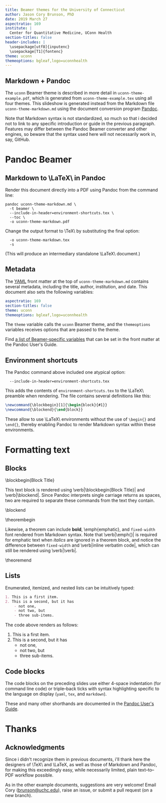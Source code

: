 ```yaml
---
title: Beamer themes for the University of Connecticut
author: Jason Cory Brunson, PhD
date: 2019 March 27
aspectratio: 169
institute: |
  Center for Quantitative Medicine, UConn Health
section-titles: false
header-includes: |
  \usepackage[utf8]{inputenc}
  \usepackage[T1]{fontenc}
theme: uconn
themeoptions: bgleaf,logo=uconnhealth
---
```


## Markdown + Pandoc

The `uconn` Beamer theme is described in more detail in `uconn-theme-example.pdf`, which is generated from `uconn-theme-example.tex` using all four themes. This slideshow is generated instead from the Markdown file `uconn-theme-markdown.md` using the document conversion program [Pandoc](https://pandoc.org/).

Note that Markdown syntax is not standardized, so much so that i decided not to link to any specific introduction or guide in the previous paragraph. Features may differ between the Pandoc Beamer converter and other engines, so beware that the syntax used here will not necessarily work in, say, GitHub.

# Pandoc Beamer

## Markdown to \LaTeX\ in Pandoc

Render this document directly into a PDF using Pandoc from the command line:

    pandoc uconn-theme-markdown.md \
      -t beamer \
      --include-in-header=environment-shortcuts.tex \
      --toc \
      -o uconn-theme-markdown.pdf

Change the output format to \TeX\ by substituting the final option:

      -o uconn-theme-markdown.tex
      -s

(This will produce an intermediary standalone \LaTeX\ document.)

## Metadata

The [YAML](https://yaml.org/) front matter at the top of `uconn-theme-markdown.md` contains several metadata, including the title, author, institution, and date. This document also sets the following variables:

```yaml
aspectratio: 169
section-titles: false
theme: uconn
themeoptions: bgleaf,logo=uconnhealth
```

The `theme` variable calls the `uconn` Beamer theme, and the `themeoptions` variables receives options that are passed to the theme.

Find [a list of Beamer-specific variables](https://pandoc.org/MANUAL.html#variables-for-beamer-slides) that can be set in the front matter at the Pandoc User's Guide.

## Environment shortcuts

The Pandoc command above included one atypical option:

      --include-in-header=environment-shortcuts.tex

This adds the contents of `environment-shortcuts.tex` to the \LaTeX\ preamble when rendering. The file contains several definitions like this:

```tex
\newcommand{\blockbegin}[1]{\begin{block}{#1}}
\newcommand{\blockend}{\end{block}}
```

These allow to use \LaTeX\ environments without the use of `\begin{}` and `\end{}`, thereby enabling Pandoc to render Markdown syntax within these environments.

# Formatting text

## Blocks

\blockbegin{Block Title}

This text block is rendered using \verb|\blockbegin{Block Title}| and \verb|\blockend|.
Since Pandoc interprets single carriage returns as spaces, two are required to separate these commands from the text they contain.

\blockend

\theorembegin

Likewise, a theorem can include **bold**, \emph{emphatic}, and `fixed-width` font rendered from Markdown syntax.
Note that \verb|\emph{}| is required for emphatic text when _italics_ are ignored in a theorem block, and notice the difference between `fixed-width` and \verb|inline verbatim code|, which can still be rendered using \verb|\verb|.

\theoremend

## Lists

Enumerated, itemized, and nested lists can be intuitively typed:

```markdown
1. This is a first item.
2. This is a second, but it has
    - not one,
    - not two, but
    - three sub-items.
```

The code above renders as follows:

1. This is a first item.
2. This is a second, but it has
    - not one,
    - not two, but
    - three sub-items.

## Code blocks

The code blocks on the preceding slides use either 4-space indentation (for command line code) or triple–back ticks with syntax highlighting specific to the language on display (`yaml`, `tex`, and `markdown`).

These and many other shorthands are documented in the [Pandoc User's Guide](https://pandoc.org/MANUAL.html).

# Thanks

## Acknowledgments

Since i didn't recognize them in previous documents, i'll thank here the designers of \TeX\ and \LaTeX, as well as those of Markdown and Pandoc, for making this exceedingly easy, while necessarily limited, plain text–to–PDF workflow possible.

As in the other example documents, suggestions are very welcome! Email Cory ([brunson@uchc.edu](mailto:brunson@uchc.edu)), raise an issue, or submit a pull request (on a new branch).

<!--
pandoc uconn-theme-markdown.md \
-t beamer \
--include-in-header=environment-shortcuts.tex \
--toc \
-o uconn-theme-markdown.pdf

-o uconn-theme-markdown.tex \
-s
-->
